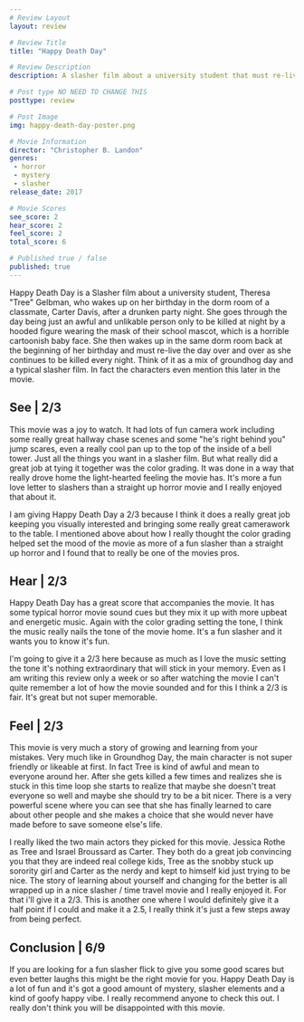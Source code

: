 ```yaml
---
# Review Layout
layout: review

# Review Title
title: "Happy Death Day"

# Review Description
description: A slasher film about a university student that must re-live her birthday over and over until she finds out who her killer is.

# Post type NO NEED TO CHANGE THIS
posttype: review

# Post Image
img: happy-death-day-poster.png

# Movie Information
director: "Christopher B. Landon"
genres:
 - horror
 - mystery
 - slasher
release_date: 2017

# Movie Scores
see_score: 2
hear_score: 2
feel_score: 2
total_score: 6

# Published true / false
published: true
---
```

Happy Death Day is a Slasher film about a university student, Theresa "Tree" Gelbman, who wakes up on her birthday in the dorm room of a classmate, Carter Davis, after a drunken party night. She goes through the day being just an awful and unlikable person only to be killed at night by a hooded figure wearing the mask of their school mascot, which is a horrible cartoonish baby face. She then wakes up in the same dorm room back at the beginning of her birthday and must re-live the day over and over as she continues to be killed every night. Think of it as a mix of groundhog day and a typical slasher film. In fact the characters even mention this later in the movie.


## See | 2/3
This movie was a joy to watch. It had lots of fun camera work including some really great hallway chase scenes and some "he's right behind you" jump scares, even a really cool pan up to the top of the inside of a bell tower. Just all the things you want in a slasher film. But what really did a great job at tying it together was the color grading. It was done in a way that really drove home the light-hearted feeling the movie has. It's more a fun love letter to slashers than a straight up horror movie and I really enjoyed that about it.

I am giving Happy Death Day a 2/3 because I think it does a really great job keeping you visually interested and bringing some really great camerawork to the table. I mentioned above about how I really thought the color grading helped set the mood of the movie as more of a fun slasher than a straight up horror and I found that to really be one of the movies pros.


## Hear | 2/3
Happy Death Day has a great score that accompanies the movie. It has some typical horror movie sound cues but they mix it up with more upbeat and energetic music. Again with the color grading setting the tone, I think the music really nails the tone of the movie home. It's a fun slasher and it wants you to know it's fun.

I'm going to give it a 2/3 here because as much as I love the music setting the tone it's nothing extraordinary that will stick in your memory. Even as I am writing this review only a week or so after watching the movie I can't quite remember a lot of how the movie sounded and for this I think a 2/3 is fair. It's great but not super memorable.


## Feel | 2/3
This movie is very much a story of growing and learning from your mistakes. Very much like in Groundhog Day, the main character is not super friendly or likeable at first. In fact Tree is kind of awful and mean to everyone around her. After she gets killed a few times and realizes she is stuck in this time loop she starts to realize that maybe she doesn't treat everyone so well and maybe she should try to be a bit nicer. There is a very powerful scene where you can see that she has finally learned to care about other people and she makes a choice that she would never have made before to save someone else's life.

I really liked the two main actors they picked for this movie. Jessica Rothe as Tree and Israel Broussard as Carter. They both do a great job convincing you that they are indeed real college kids, Tree as the snobby stuck up sorority girl and Carter as the nerdy and kept to himself kid just trying to be nice. The story of learning about yourself and changing for the better is all wrapped up in a nice slasher / time travel movie and I really enjoyed it. For that i'll give it a 2/3. This is another one where I would definitely give it a half point if I could and make it a 2.5, I really think it's just a few steps away from being perfect.


## Conclusion | 6/9
If you are looking for a fun slasher flick to give you some good scares but even better laughs this might be the right movie for you. Happy Death Day is a lot of fun and it's got a good amount of mystery, slasher elements and a kind of goofy happy vibe. I really recommend anyone to check this out. I really don't think you will be disappointed with this movie.
